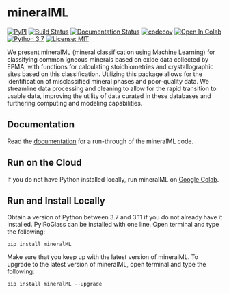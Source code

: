 # mineralML
[![PyPI](https://badgen.net/pypi/v/mineralML)](https://pypi.org/project/mineralML/)
[![Build Status](https://github.com/SarahShi/mineralML/actions/workflows/main.yml/badge.svg?branch=main)](https://github.com/SarahShi/mineralML/actions/workflows/main.yml)
[![Documentation Status](https://readthedocs.org/projects/mineralml/badge/?version=latest)](https://mineralml.readthedocs.io/en/latest/?badge=latest)
[![codecov](https://codecov.io/gh/SarahShi/mineralML/branch/main/graph/badge.svg)](https://codecov.io/gh/SarahShi/mineralML/branch/main)
[![Open In Colab](https://colab.research.google.com/assets/colab-badge.svg)](https://colab.research.google.com/github/SarahShi/mineralML/blob/main/mineralML_colab.ipynb)
[![Python 3.7](https://img.shields.io/badge/python-3.7+-blue.svg)](https://www.python.org/downloads/release/python-370/)
[![License: MIT](https://img.shields.io/badge/License-MIT-yellow.svg)](https://opensource.org/licenses/MIT)

We present mineralML (mineral classification using Machine Learning) for classifying common igneous minerals based on oxide data collected by EPMA, with functions for calculating stoichiometries and crystallographic sites based on this classification. Utilizing this package allows for the identification of misclassified mineral phases and poor-quality data. We streamline data processing and cleaning to allow for the rapid transition to usable data, improving the utility of data curated in these databases and furthering computing and modeling capabilities. 

## Documentation
Read the [documentation](https:/mineralML.readthedocs.io/en/latest/) for a run-through of the mineralML code. 

## Run on the Cloud 
If you do not have Python installed locally, run mineralML on [Google Colab](https://colab.research.google.com/github/SarahShi/mineralML/blob/main/mineralML_colab.ipynb).

## Run and Install Locally
Obtain a version of Python between 3.7 and 3.11 if you do not already have it installed. PyIRoGlass can be installed with one line. Open terminal and type the following:

```
pip install mineralML
```

Make sure that you keep up with the latest version of mineralML. To upgrade to the latest version of mineralML, open terminal and type the following: 

```
pip install mineralML --upgrade
```
